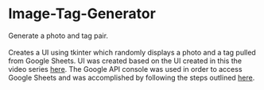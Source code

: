 # Image-Tag-Generator
Generate a photo and tag pair.
<br/>
<br/>
Creates a UI using tkinter which randomly displays a photo and a tag pulled from Google Sheets. UI was created based on the UI created in this the video series [here](https://www.youtube.com/playlist?list=PLQVvvaa0QuDclKx-QpC9wntnURXVJqLyk). The Google API console was used in order to access Google Sheets and was accomplished by following the steps outlined [here](https://www.twilio.com/blog/2017/02/an-easy-way-to-read-and-write-to-a-google-spreadsheet-in-python.html).
